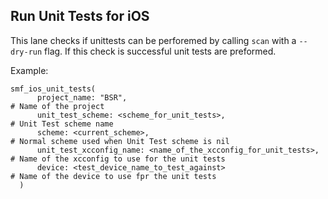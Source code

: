 ## Run Unit Tests for iOS
This lane checks if unittests can be perforemed by calling `scan` with a `--dry-run` flag.
If this check is successful unit tests are preformed.

Example:

```
smf_ios_unit_tests(
      project_name: "BSR",                                              # Name of the project          
      unit_test_scheme: <scheme_for_unit_tests>,                        # Unit Test scheme name
      scheme: <current_scheme>,                                         # Normal scheme used when Unit Test scheme is nil
      unit_test_xcconfig_name: <name_of_the_xcconfig_for_unit_tests>,   # Name of the xcconfig to use for the unit tests
      device: <test_device_name_to_test_against>                        # Name of the device to use fpr the unit tests
  )
```